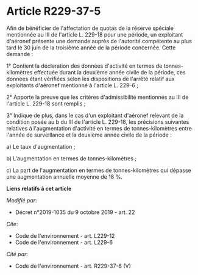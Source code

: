 # Article R229-37-5

Afin de bénéficier de l'affectation de quotas de la réserve spéciale mentionnée au III de l'article L. 229-18 pour une
période, un exploitant d'aéronef présente une demande auprès de l'autorité compétente au plus tard le 30 juin de la troisième
année de la période concernée. Cette demande :

1° Contient la déclaration des données d'activité en termes de tonnes-kilomètres effectuée durant la deuxième année civile de
la période, ces données étant vérifiées selon les dispositions de l'arrêté relatif aux exploitants d'aéronef mentionné à
l'article L. 229-6 ;

2° Apporte la preuve que les critères d'admissibilité mentionnés au III de l'article L. 229-18 sont remplis ;

3° Indique de plus, dans le cas d'un exploitant d'aéronef relevant de la condition posée au b du III de l'article L. 229-18,
les précisions suivantes relatives à l'augmentation d'activité en termes de tonnes-kilomètres entre l'année de surveillance
et la deuxième année civile de la période :

a) Le taux d'augmentation ;

b) L'augmentation en termes de tonnes-kilomètres ;

c) La part de l'augmentation en termes de tonnes-kilomètres qui dépasse une augmentation annuelle moyenne de 18 %.

**Liens relatifs à cet article**

_Modifié par_:

  - Décret n°2019-1035 du 9 octobre 2019 - art. 22

_Cite_:

  - Code de l'environnement - art. L229-12
  - Code de l'environnement - art. L229-6

_Cité par_:

  - Code de l'environnement - art. R229-37-6 (V)
